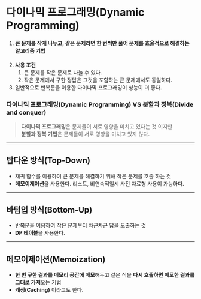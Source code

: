 # 다이나믹 프로그래밍(Dynamic Programming)
 1. #### **큰 문제를 작게 나누고, 같은 문제라면 한 번씩만 풀어 문제를 효율적으로 해결하는 알고리즘 기법**
 2. **사용 조건**
    1. 큰 문제를 작은 문제로 나눌 수 있다.
    2. 작은 문제에서 구한 정답은 그것을 포함하는 큰 문제에서도 동일하다.
 3. 일반적으로 반복문을 이용한 다이나믹 프로그래밍이 성능이 더 좋다.
 ### 다이나믹 프로그래밍(Dynamic Programming) VS 분할과 정복(Divide and conquer) 
 > **다이나믹 프로그래밍**은 문제들이 서로 영향을 미치고 있다는 것 이지만  
   **분할과 정복 기법**은 문제들이 서로 영향을 미치고 있지 않다.
---

## 탑다운 방식(Top-Down)
 - 재귀 함수를 이용하여 큰 문제를 해결하기 위해 작은 문제를 호출 하는 것
 - **메모이제이션**을 사용한다. 리스트, 비연속적일시 사전 자료형 사용이 가능하다.
---

## 바텀업 방식(Bottom-Up)
 - 반복문을 이용하여 작은 문제부터 차근차근 답을 도출하는 것
 - **DP 테이블**을 사용한다.
---

## 메모이제이션(Memoization)
 - **한 번 구한 결과를 메모리 공간에 메모**해두고 같은 식을 **다시 호출하면 메모한 결과를 그대로 가져**오는 기법
 - **캐싱(Caching)** 이라고도 한다.